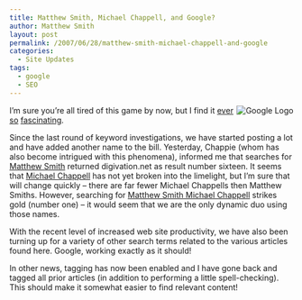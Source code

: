 ```yaml
---
title: Matthew Smith, Michael Chappell, and Google?
author: Matthew Smith
layout: post
permalink: /2007/06/28/matthew-smith-michael-chappell-and-google
categories:
  - Site Updates
tags:
  - google
  - SEO
---
```

<img src="http://digivation.net/wp-content/uploads/2007/06/googlelogo.thumbnail.gif" alt="Google Logo" align="right" />I&#8217;m sure you&#8217;re all tired of this game by now, but I find it [ever][1] [so][2] [fascinating][3].

Since the last round of keyword investigations, we have started posting a lot and have added another name to the bill. Yesterday, Chappie (whom has also become intrigued with this phenomena), informed me that searches for [Matthew Smith][4] returned digivation.net as result number sixteen. It seems that [Michael Chappell][5] has not yet broken into the limelight, but I&#8217;m sure that will change quickly &#8211; there are far fewer Michael Chappells then Matthew Smiths. However, searching for [Matthew Smith Michael Chappell][6] strikes gold (number one) &#8211; it would seem that we are the only dynamic duo using those names.

With the recent level of increased web site productivity, we have also been turning up for a variety of other search terms related to the various articles found here. Google, working exactly as it should!

In other news, tagging has now been enabled and I have gone back and tagged all prior articles (in addition to performing a little spell-checking). This should make it somewhat easier to find relevant content!

 [1]: http://digivation.net/2006/07/27/search-engine-rankings/
 [2]: http://digivation.net/2006/08/07/update-search-engine-rankings/
 [3]: http://digivation.net/2007/04/24/search-rankings-revisited/
 [4]: http://www.google.com/search?q=matthew+smith
 [5]: http://www.google.com/search?q=michael+chappell
 [6]: http://www.google.com/search?q=Matthew+Smith+Michael+Chappell